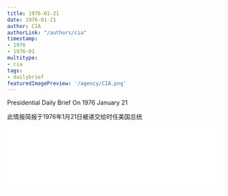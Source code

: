 ```yaml
---
title: 1976-01-21
date: 1976-01-21
author: CIA 
authorLink: "/authors/cia"
timestamp: 
- 1976
- 1976-01
multitype: 
- cia
tags: 
- dailybrief
featuredImagePreview: '/agency/CIA.png'
---
```



Presidential Daily Brief On 1976 January 21

此情报简报于1976年1月21日被递交给时任美国总统

<!--more-->





<div id="over" style="width:100%; overflow:hidden"> <iframe id="sFrame" name="sFrame" frameborder="no" border="0"  allowfullscreen marginwidth="0" scrolling="no" src = " /CIA/1976-01-21.html "  style = " position:absulute; width: 806px; top: 300;" > </iframe> </div>